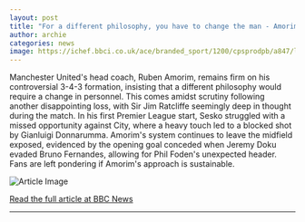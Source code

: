```yaml
---
layout: post
title: "For a different philosophy, you have to change the man - Amorim"
author: archie
categories: news
image: https://ichef.bbci.co.uk/ace/branded_sport/1200/cpsprodpb/a847/live/239c0160-91b5-11f0-84c8-99de564f0440.png
---
```

Manchester United's head coach, Ruben Amorim, remains firm on his controversial 3-4-3 formation, insisting that a different philosophy would require a change in personnel. This comes amidst scrutiny following another disappointing loss, with Sir Jim Ratcliffe seemingly deep in thought during the match. In his first Premier League start, Sesko struggled with a missed opportunity against City, where a heavy touch led to a blocked shot by Gianluigi Donnarumma. Amorim's system continues to leave the midfield exposed, evidenced by the opening goal conceded when Jeremy Doku evaded Bruno Fernandes, allowing for Phil Foden's unexpected header. Fans are left pondering if Amorim's approach is sustainable.

![Article Image](https://ichef.bbci.co.uk/ace/branded_sport/1200/cpsprodpb/a847/live/239c0160-91b5-11f0-84c8-99de564f0440.png)

[Read the full article at BBC News](https://www.bbc.com/sport/football/articles/cdxqgd40qlqo?at_medium=RSS&at_campaign=rss)

---
